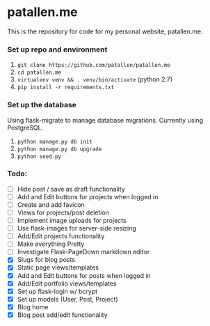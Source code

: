 # patallen.me
This is the repository for code for my personal website, patallen.me.

### Set up repo and environment

1. `git clone https://github.com/patallen/patallen.me`
1. `cd patallen.me`
1. `virtualenv venv && . venv/bin/activate` (python 2.7)
1. `pip install -r requirements.txt`

### Set up the database
Using flask-migrate to manage database migrations. Currently using PostgreSQL.

1. `python manage.py db init`
1. `python manage.py db upgrade`
1. `python seed.py`

### Todo:
- [ ] Hide post / save as draft functionality
- [ ] Add and Edit buttons for projects when logged in
- [ ] Create and add favicon
- [ ] Views for projects/post deletion
- [ ] Implement image uploads for projects
- [ ] Use flask-images for server-side resizing
- [ ] Add/Edit projects functionality
- [ ] Make everything Pretty
- [ ] Investigate Flask-PageDown markdown editor
- [x] Slugs for blog posts
- [x] Static page views/templates
- [x] Add and Edit buttons for posts when logged in
- [x] Add/Edit portfolio views/templates
- [x] Set up flask-login w/ bcrypt
- [x] Set up models (User, Post, Project)
- [x] Blog home
- [x] Blog post add/edit functionality
